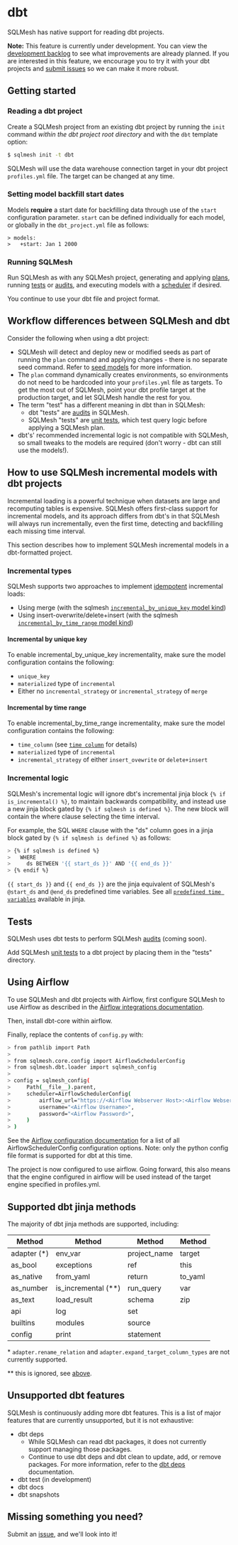 # dbt

SQLMesh has native support for reading dbt projects. 

**Note:** This feature is currently under development. You can view the [development backlog](https://github.com/orgs/TobikoData/projects/1/views/3) to see what improvements are already planned. If you are interested in this feature, we encourage you to try it with your dbt projects and [submit issues](https://github.com/TobikoData/sqlmesh/issues) so we can make it more robust.

## Getting started
### Reading a dbt project

Create a SQLMesh project from an existing dbt project by running the `init` command *within the dbt project root directory* and with the `dbt` template option:

```bash
$ sqlmesh init -t dbt
```

SQLMesh will use the data warehouse connection target in your dbt project `profiles.yml` file. The target can be changed at any time.

### Setting model backfill start dates

Models **require** a start date for backfilling data through use of the `start` configuration parameter. `start` can be defined individually for each model, or globally in the `dbt_project.yml` file as follows:

```
> models:
>   +start: Jan 1 2000
```

### Running SQLMesh

Run SQLMesh as with any SQLMesh project, generating and applying [plans](../concepts/overview.md#make-a-plan), running [tests](../concepts/overview.md#tests) or [audits](../concepts/overview.md#audits), and executing models with a [scheduler](../guides/scheduling.md) if desired. 

You continue to use your dbt file and project format.

## Workflow differences between SQLMesh and dbt

Consider the following when using a dbt project:

* SQLMesh will detect and deploy new or modified seeds as part of running the `plan` command and applying changes - there is no separate seed command. Refer to [seed models](../concepts/models/seed_models.md) for more information.
* The `plan` command dynamically creates environments, so environments do not need to be hardcoded into your `profiles.yml` file as targets. To get the most out of SQLMesh, point your dbt profile target at the production target, and let SQLMesh handle the rest for you.
* The term "test" has a different meaning in dbt than in SQLMesh: 
    - dbt "tests" are [audits](../concepts/audits.md) in SQLMesh.
    - SQLMesh "tests" are [unit tests](../concepts/tests.md), which test query logic before applying a SQLMesh plan.
* dbt's' recommended incremental logic is not compatible with SQLMesh, so small tweaks to the models are required (don't worry - dbt can still use the models!).

## How to use SQLMesh incremental models with dbt projects

Incremental loading is a powerful technique when datasets are large and recomputing tables is expensive. SQLMesh offers first-class support for incremental models, and its approach differs from dbt's in that SQLMesh will always run incrementally, even the first time, detecting and backfilling each missing time interval.

This section describes how to implement SQLMesh incremental models in a dbt-formatted project.

### Incremental types

SQLMesh supports two approaches to implement [idempotent](../concepts/glossary.md#idempotency) incremental loads: 

* Using merge (with the sqlmesh [`incremental_by_unique_key` model kind](../concepts/models/model_kinds.md#incremental_by_unique_key)) 
* Using insert-overwrite/delete+insert (with the sqlmesh [`incremental_by_time_range` model kind](../concepts/models/model_kinds.md#incremental_by_time_range))

#### Incremental by unique key

To enable incremental_by_unique_key incrementality, make sure the model configuration contains the following:

* `unique_key`
* `materialized` type of `incremental`
* Either no `incremental_strategy` or `incremental_strategy` of `merge`

#### Incremental by time range

To enable incremental_by_time_range incrementality, make sure the model configuration contains the following:

* `time_column` (see [`time column`](../concepts/models/model_kinds.md#time-column) for details)
* `materialized` type of `incremental`
* `incremental_strategy` of either `insert_ovewrite` or `delete+insert`

### Incremental logic

SQLMesh's incremental logic will ignore dbt's incremental jinja block `{% if is_incremental() %}`, to maintain backwards compatibility, and instead use a new jinja block gated by `{% if sqlmesh is defined %}`. The new block will contain the where clause selecting the time interval.

For example, the SQL `WHERE` clause with the "ds" column goes in a jinja block gated by `{% if sqlmesh is defined %}` as follows:

```bash
> {% if sqlmesh is defined %}
>   WHERE
>     ds BETWEEN '{{ start_ds }}' AND '{{ end_ds }}'
> {% endif %}
```

`{{ start_ds }}` and `{{ end_ds }}` are the jinja equivalent of SQLMesh's `@start_ds` and `@end_ds` predefined time variables. See all [`predefined time variables`](../concepts/macros.md#predefined-variables) available in jinja.

## Tests
SQLMesh uses dbt tests to perform SQLMesh [audits](../concepts/audits.md) (coming soon).

Add SQLMesh [unit tests](../concepts/tests.md) to a dbt project by placing them in the "tests" directory.

## Using Airflow
To use SQLMesh and dbt projects with Airflow, first configure SQLMesh to use Airflow as described in the [Airflow integrations documentation](./airflow.md).

Then, install dbt-core within airflow.

Finally, replace the contents of `config.py` with:

```bash
> from pathlib import Path
>
> from sqlmesh.core.config import AirflowSchedulerConfig
> from sqlmesh.dbt.loader import sqlmesh_config
>
> config = sqlmesh_config(
>     Path(__file__).parent, 
>     scheduler=AirflowSchedulerConfig(
>         airflow_url="https://<Airflow Webserver Host>:<Airflow Webserver Port>/",
>         username="<Airflow Username>",
>         password="<Airflow Password>",
>     )
> )
```

See the [Airflow configuration documentation](https://airflow.apache.org/docs/apache-airflow/2.1.0/configurations-ref.html) for a list of all AirflowSchedulerConfig configuration options. Note: only the python config file format is supported for dbt at this time.

The project is now configured to use airflow. Going forward, this also means that the engine configured in airflow will be used instead of the target engine specified in profiles.yml.

## Supported dbt jinja methods

The majority of dbt jinja methods are supported, including:

| Method      | Method              | Method       | Method
| ------      | ------              | ------       | ------
| adapter (*) | env_var             | project_name | target
| as_bool     | exceptions          | ref          | this
| as_native   | from_yaml           | return       | to_yaml
| as_number   | is_incremental (**) | run_query    | var
| as_text     | load_result         | schema       | zip
| api         | log                 | set          |
| builtins    | modules             | source       |
| config      | print               | statement    |

\* `adapter.rename_relation` and `adapter.expand_target_column_types` are not currently supported.

\*\* this is ignored, see [above](#insert-overwrite-and-deleteinsert-modifications).

## Unsupported dbt features

SQLMesh is continuously adding more dbt features. This is a list of major features that are currently unsupported, but it is not exhaustive:

* dbt deps 
    - While SQLMesh can read dbt packages, it does not currently support managing those packages. 
    - Continue to use dbt deps and dbt clean to update, add, or remove packages. For more information, refer to the [dbt deps](https://docs.getdbt.com/reference/commands/deps) documentation.
* dbt test (in development)
* dbt docs 
* dbt snapshots

## Missing something you need?

Submit an [issue](https://github.com/TobikoData/sqlmesh/issues), and we'll look into it!
